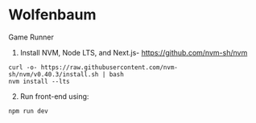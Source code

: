 # Wolfenbaum
Game Runner

1. Install NVM, Node LTS, and Next.js-
    https://github.com/nvm-sh/nvm
```
curl -o- https://raw.githubusercontent.com/nvm-sh/nvm/v0.40.3/install.sh | bash
nvm install --lts
```
2. Run front-end using:
```
npm run dev
```
